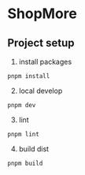 # ShopMore

## Project setup

1. install packages
```
pnpm install
```

2. local develop
```
pnpm dev
```

3. lint
```
pnpm lint
```

4. build dist
```
pnpm build
```
